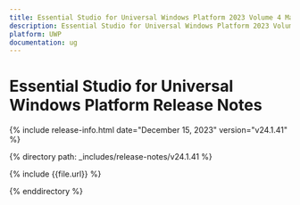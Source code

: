```yaml
---
title: Essential Studio for Universal Windows Platform 2023 Volume 4 Main Release Release Notes  
description: Essential Studio for Universal Windows Platform 2023 Volume 4 Main Release Release Notes  
platform: UWP
documentation: ug
---
```


# Essential Studio for Universal Windows Platform  Release Notes  

{% include release-info.html date="December 15, 2023"  version="v24.1.41" %} 

{% directory path: _includes/release-notes/v24.1.41 %}

{% include {{file.url}} %}

{% enddirectory %}